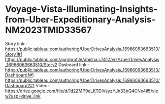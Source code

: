 # Voyage-Vista-Illuminating-Insights-from-Uber-Expeditionary-Analysis-NM2023TMID33567
Story link:-https://public.tableau.com/authoring/UberDrivesAnalysis_16966063663510/Story1#1 
https://public.tableau.com/app/profile/abisha.c7412/viz/UberDrivesAnalysis_16966063663510/Story2
Dasboard link:- https://public.tableau.com/authoring/UberDrivesAnalysis_16966063663510/Dashboard1#1
https://public.tableau.com/authoring/UberDrivesAnalysis_16966063663510/Dashboard2#1
Video:- https://drive.google.com/file/d/1d2ZMP9eLKTDlVsyzYJn33jrQ4CNx4il5/view?usp=drive_link
